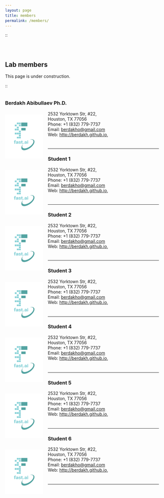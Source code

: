 ```yaml
---
layout: page
title: members
permalink: /members/
---
```

<p style="margin-bottom:2cm;"> :: </p>

## Lab members

This page is under construction.

<p style="margin-bottom:1cm;"> :: </p>

###  Berdakh Abibullaev Ph.D. 
<img src="..\images\logo.png"
     style="float: left; margin-right: 15px; 
     margin-top:10px; margin-bottom: 10px; 
     width:125px;height:145px;" 
     />

2532 Yorktown Str, #22,<br/>
Houston, TX 77056 <br/>
Phone: +1 (832) 779-7737‬ <br/>
Email: <a href="mailto:berdakho@gmail.com">berdakho@gmail.com</a>  
Web: http://berdakh.github.io, <br/>

<p style="margin-bottom:1cm;"> <hr> </p>


### Student 1

<img src="..\images\logo.png"
     style="float: left; margin-right: 15px; 
     margin-top:10px; margin-bottom: 10px; 
     width:125px;height:145px;" 
     />

2532 Yorktown Str, #22,<br/>
Houston, TX 77056 <br/>
Phone: +1 (832) 779-7737‬ <br/>
Email: <a href="mailto:berdakho@gmail.com">berdakho@gmail.com</a>  
Web: http://berdakh.github.io, <br/>



<p style="margin-bottom:1cm;"> <hr> </p>

### Student 2

<img src="..\images\logo.png"
     style="float: left; margin-right: 15px; 
     margin-top:10px; margin-bottom: 10px; 
     width:125px;height:145px;" 
     />
     
2532 Yorktown Str, #22,<br/>
Houston, TX 77056 <br/>
Phone: +1 (832) 779-7737‬ <br/>
Email: <a href="mailto:berdakho@gmail.com">berdakho@gmail.com</a>  
Web: http://berdakh.github.io, <br/>

<p style="margin-bottom:1cm;"> <hr> </p>

### Student 3

<img src="..\images\logo.png"
     style="float: left; margin-right: 15px; 
     margin-top:10px; margin-bottom: 10px; 
     width:125px;height:145px;" 
     />
     
2532 Yorktown Str, #22,<br/>
Houston, TX 77056 <br/>
Phone: +1 (832) 779-7737‬ <br/>
Email: <a href="mailto:berdakho@gmail.com">berdakho@gmail.com</a>  
Web: http://berdakh.github.io, <br/>

<p style="margin-bottom:1cm;"> <hr> </p>

### Student 4

<img src="..\images\logo.png"
     style="float: left; margin-right: 15px; 
     margin-top:10px; margin-bottom: 10px; 
     width:125px;height:145px;" 
     />
     
2532 Yorktown Str, #22,<br/>
Houston, TX 77056 <br/>
Phone: +1 (832) 779-7737‬ <br/>
Email: <a href="mailto:berdakho@gmail.com">berdakho@gmail.com</a>  
Web: http://berdakh.github.io, <br/>

<p style="margin-bottom:1cm;"> <hr> </p>

### Student 5

<img src="..\images\logo.png"
     style="float: left; margin-right: 15px; 
     margin-top:10px; margin-bottom: 10px; 
     width:125px;height:145px;" 
     />
     
2532 Yorktown Str, #22,<br/>
Houston, TX 77056 <br/>
Phone: +1 (832) 779-7737‬ <br/>
Email: <a href="mailto:berdakho@gmail.com">berdakho@gmail.com</a>  
Web: http://berdakh.github.io, <br/>

<p style="margin-bottom:1cm;"> <hr> </p>

### Student 6

<img src="..\images\logo.png"
     style="float: left; margin-right: 15px; 
     margin-top:10px; margin-bottom: 10px; 
     width:125px;height:145px;" 
     />
     
2532 Yorktown Str, #22,<br/>
Houston, TX 77056 <br/>
Phone: +1 (832) 779-7737‬ <br/>
Email: <a href="mailto:berdakho@gmail.com">berdakho@gmail.com</a>  
Web: http://berdakh.github.io, <br/>

<p style="margin-bottom:1cm;"> <hr> </p>
